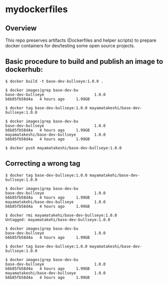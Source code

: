 # mydockerfiles

## Overview

This repo preserves artifacts (Dockerfiles and helper scripts) to prepare docker containers for dev/testing some open source projects.

## Basic procedure to build and publish an image to dockerhub:
```
$ docker build -t base-dev-bullseye:1.0.0 .

$ docker images|grep base-dev-bu
base-dev-bullseye                      1.0.0                     b6b85fb58d4a   4 hours ago     1.99GB

$ docker tag base-dev-bullseye:1.0.0 mayamatakeshi/base-dev-bullseye:1.0.0

$ docker images|grep base-dev-bu
base-dev-bullseye                      1.0.0                     b6b85fb58d4a   4 hours ago     1.99GB
mayamatakeshi/base-dev-bullseye        1.0.0                     b6b85fb58d4a   4 hours ago     1.99GB

$ docker push mayamatakeshi/base-dev-bullseye:1.0.0
```

## Correcting a wrong tag
```
$ docker tag base-dev-bullseye:1.0.0 mayamatakehi/base-dev-bullseye:1.0.0

$ docker images|grep base-dev-bu
base-dev-bullseye                      1.0.0                     b6b85fb58d4a   4 hours ago     1.99GB
mayamatakehi/base-dev-bullseye         1.0.0                     b6b85fb58d4a   4 hours ago     1.99GB

$ docker rmi mayamatakehi/base-dev-bullseye:1.0.0
Untagged: mayamatakehi/base-dev-bullseye:1.0.0

$ docker images|grep base-dev-bu
base-dev-bullseye                      1.0.0                     b6b85fb58d4a   4 hours ago     1.99GB

$ docker tag base-dev-bullseye:1.0.0 mayamatakeshi/base-dev-bullseye:1.0.0

$ docker images|grep base-dev-bu
base-dev-bullseye                      1.0.0                     b6b85fb58d4a   4 hours ago     1.99GB
mayamatakeshi/base-dev-bullseye        1.0.0                     b6b85fb58d4a   4 hours ago     1.99GB
```
